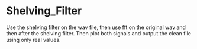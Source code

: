 # Shelving_Filter
Use the shelving filter on the wav file, then use fft on the original wav and then after the shelving filter. Then plot  both signals and output the clean file using only real values.
